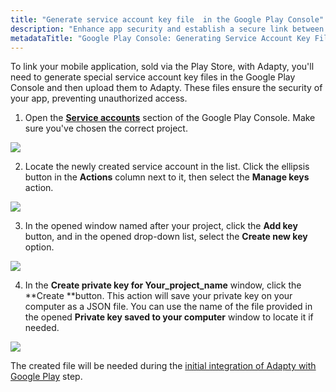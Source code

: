 ```yaml
---
title: "Generate service account key file  in the Google Play Console"
description: "Enhance app security and establish a secure link between your Play Store mobile application and Adapty by generating service account key files in the Google Play Console. Learn how to generate key files to ensure the security of your app and prevent unauthorized access"
metadataTitle: "Google Play Console: Generating Service Account Key Files for Adapty"
---
```


To link your mobile application, sold via the Play Store, with Adapty, you'll need to generate special service account key files in the Google Play Console and then upload them to Adapty. These files ensure the security of your app, preventing unauthorized access.

1. Open the [**Service accounts**](https://console.cloud.google.com/iam-admin/serviceaccounts) section of the Google Play Console. Make sure you've chosen the correct project.  


<div style={{ textAlign: 'center' }}>
  <img 
    src="https://files.readme.io/c3156cb-action_manage_keys.png" 
    style={{ width: '700px', border: '1px solid grey' }}
  />
</div>





2. Locate the newly created service account in the list. Click the ellipsis button in the **Actions** column next to it, then select the **Manage keys** action.

   
<div style={{ textAlign: 'center' }}>
  <img 
    src="https://files.readme.io/44b30ee-create_new_key.png" 
    style={{ width: '700px', border: '1px solid grey' }}
  />
</div>




3. In the opened window named after your project, click the **Add key** button, and in the opened drop-down list, select the **Create new key** option. 

   
<div style={{ textAlign: 'center' }}>
  <img 
    src="https://files.readme.io/e7b8101-cretae_private_key.png" 
    style={{ width: '700px', border: '1px solid grey' }}
  />
</div>




4. In the **Create private key for Your_project_name** window, click the **Create **button. This action will save your private key on your computer as a JSON file. You can use the name of the file provided in the opened **Private key saved to your computer** window to locate it if needed. 

   
<div style={{ textAlign: 'center' }}>
  <img 
    src="https://files.readme.io/187ddc6-Private_key_saved.png" 
    style={{ width: '700px', border: '1px solid grey' }}
  />
</div>




The created file will be needed during the [initial integration of Adapty with Google Play](google-play-store-connection-configuration) step.